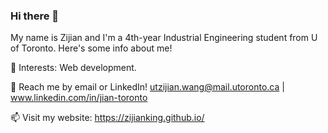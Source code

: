 ### Hi there 👋

My name is Zijian and I'm a 4th-year Industrial Engineering student from U of Toronto. Here's some info about me!

<!--
🔭 Current project:
Financial stocks DD analysis and classification (r/WallStreetBets) (ReactJS + Python/Django + PySpark + scitkit-learn).
-->
🌱 Interests:
Web development.

💬 Reach me by email or LinkedIn! utzijian.wang@mail.utoronto.ca | www.linkedin.com/in/jian-toronto

📫 Visit my website: 
https://zijianking.github.io/

<!--
**zijianKING/zijianKING** is a ✨ _special_ ✨ repository because its `README.md` (this file) appears on your GitHub profile.

⚡ Work experience:

Incoming Software Engineer intern at Facebook/Meta [New York. Summer 2022]
Incoming Software Engineer intern at Coinbase [Remote. Winter 2022]
Software Engineer intern at Cisco Systems - Front-end development in an Angular monorepo. [San Jose, California. Summer 2021]
Software Developer intern at Genetec - Full stack development on Azure in microservices. [Montreal, Quebec. Spring 2021]
Teaching Assistant at Concordia University for the course Object-Oriented Programming II (Java). [Montreal, Quebec. Spring 2021]

Here are some ideas to get you started:

- 🔭 I’m currently working on ...
- 🌱 I’m currently learning ...
- 👯 I’m looking to collaborate on ...
- 🤔 I’m looking for help with ...
- 💬 Ask me about ...
- 📫 How to reach me: ...
- 😄 Pronouns: ...
- ⚡ Fun fact: ...
-->

